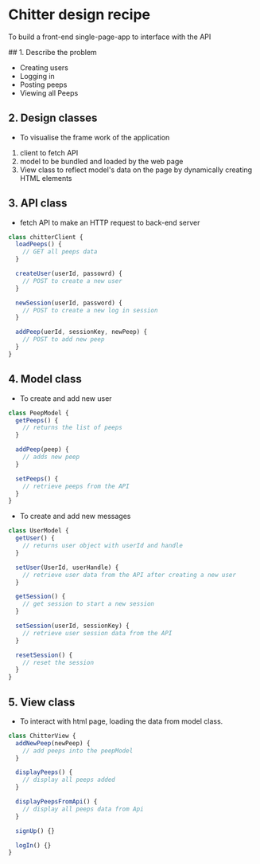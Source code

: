 # Chitter design recipe

To build a front-end single-page-app to interface with the API

## 1. Describe the problem

- Creating users
- Logging in
- Posting peeps
- Viewing all Peeps

## 2. Design classes

- To visualise the frame work of the application

1. client to fetch API
2. model to be bundled and loaded by the web page
3. View class to reflect model's data on the page by dynamically creating HTML elements

## 3. API class

- fetch API to make an HTTP request to back-end server

```javascript
class chitterClient {
  loadPeeps() {
    // GET all peeps data
  }

  createUser(userId, passowrd) {
    // POST to create a new user
  }

  newSession(userId, password) {
    // POST to create a new log in session
  }

  addPeep(uerId, sessionKey, newPeep) {
    // POST to add new peep
  }
}
```

## 4. Model class

- To create and add new user

```javascript
class PeepModel {
  getPeeps() {
    // returns the list of peeps
  }

  addPeep(peep) {
    // adds new peep
  }

  setPeeps() {
    // retrieve peeps from the API
  }
}
```

- To create and add new messages

```javascript
class UserModel {
  getUser() {
    // returns user object with userId and handle
  }

  setUser(UserId, userHandle) {
    // retrieve user data from the API after creating a new user
  }

  getSession() {
    // get session to start a new session
  }

  setSession(userId, sessionKey) {
    // retrieve user session data from the API
  }

  resetSession() {
    // reset the session
  }
}
```

## 5. View class

- To interact with html page, loading the data from model class.

```javascript
class ChitterView {
  addNewPeep(newPeep) {
    // add peeps into the peepModel
  }

  displayPeeps() {
    // display all peeps added
  }

  displayPeepsFromApi() {
    // display all peeps data from Api
  }

  signUp() {}

  logIn() {}
}
```

